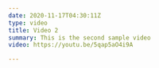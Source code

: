 ```yaml
---
date: 2020-11-17T04:30:11Z
type: video
title: Video 2
summary: This is the second sample video
video: https://youtu.be/5qap5aO4i9A

---
```

